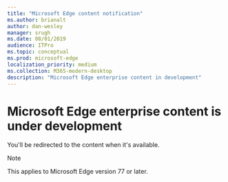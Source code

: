 ```yaml
---
title: "Microsoft Edge content notification"
ms.author: brianalt
author: dan-wesley
manager: srugh
ms.date: 08/01/2019
audience: ITPro
ms.topic: conceptual
ms.prod: microsoft-edge
localization_priority: medium
ms.collection: M365-modern-desktop
description: "Microsoft Edge enterprise content in development"
---
```


# Microsoft Edge enterprise content is under development

You'll be redirected to the content when it's available.

>[!NOTE]
>This applies  to Microsoft Edge version 77 or later.
